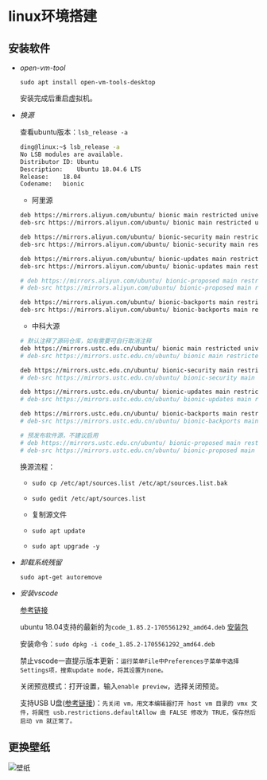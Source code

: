 # linux环境搭建

## 安装软件

+ *open-vm-tool*

    `sudo apt install open-vm-tools-desktop`

    安装完成后重启虚拟机。

+ *换源*

    查看ubuntu版本：`lsb_release -a`

    ```sh
    ding@linux:~$ lsb_release -a
    No LSB modules are available.
    Distributor ID:	Ubuntu
    Description:	Ubuntu 18.04.6 LTS
    Release:	18.04
    Codename:	bionic
    ```

    + 阿里源

    ```sh
    deb https://mirrors.aliyun.com/ubuntu/ bionic main restricted universe multiverse
    deb-src https://mirrors.aliyun.com/ubuntu/ bionic main restricted universe multiverse

    deb https://mirrors.aliyun.com/ubuntu/ bionic-security main restricted universe multiverse
    deb-src https://mirrors.aliyun.com/ubuntu/ bionic-security main restricted universe multiverse

    deb https://mirrors.aliyun.com/ubuntu/ bionic-updates main restricted universe multiverse
    deb-src https://mirrors.aliyun.com/ubuntu/ bionic-updates main restricted universe multiverse

    # deb https://mirrors.aliyun.com/ubuntu/ bionic-proposed main restricted universe multiverse
    # deb-src https://mirrors.aliyun.com/ubuntu/ bionic-proposed main restricted universe multiverse

    deb https://mirrors.aliyun.com/ubuntu/ bionic-backports main restricted universe multiverse
    deb-src https://mirrors.aliyun.com/ubuntu/ bionic-backports main restricted universe multiverse
    ```

    + 中科大源
  
    ```sh
    # 默认注释了源码仓库，如有需要可自行取消注释
    deb https://mirrors.ustc.edu.cn/ubuntu/ bionic main restricted universe multiverse
    # deb-src https://mirrors.ustc.edu.cn/ubuntu/ bionic main restricted universe multiverse

    deb https://mirrors.ustc.edu.cn/ubuntu/ bionic-security main restricted universe multiverse
    # deb-src https://mirrors.ustc.edu.cn/ubuntu/ bionic-security main restricted universe multiverse

    deb https://mirrors.ustc.edu.cn/ubuntu/ bionic-updates main restricted universe multiverse
    # deb-src https://mirrors.ustc.edu.cn/ubuntu/ bionic-updates main restricted universe multiverse

    deb https://mirrors.ustc.edu.cn/ubuntu/ bionic-backports main restricted universe multiverse
    # deb-src https://mirrors.ustc.edu.cn/ubuntu/ bionic-backports main restricted universe multiverse

    # 预发布软件源，不建议启用
    # deb https://mirrors.ustc.edu.cn/ubuntu/ bionic-proposed main restricted universe multiverse
    # deb-src https://mirrors.ustc.edu.cn/ubuntu/ bionic-proposed main restricted universe multiverse
    ```

    换源流程：

    + `sudo cp /etc/apt/sources.list /etc/apt/sources.list.bak`

    + `sudo gedit /etc/apt/sources.list`
   
    + 复制源文件

    + `sudo apt update`
   
    + `sudo apt upgrade -y`

+ *卸载系统残留*

    `sudo apt-get autoremove`  

+ *安装vscode*

    [参考链接](https://blog.csdn.net/ly869915532/article/details/136588163)

    ubuntu 18.04支持的最新的为`code_1.85.2-1705561292_amd64.deb` [安装包](./src/code_1.85.2-1705561292_amd64.deb)

    安装命令：`sudo dpkg -i code_1.85.2-1705561292_amd64.deb`

    禁止vscode一直提示版本更新：`运行菜单File中Preferences子菜单中选择Settings项，搜索update mode，将其设置为none。`

    关闭预览模式：打开设置，输入`enable preview`，选择关闭预览。

    支持USB U盘([参考链接](https://zhuanlan.zhihu.com/p/451966343))：`先关闭 vm，用文本编辑器打开 host vm 目录的 vmx 文件，将属性 usb.restrictions.defaultAllow 由 FALSE 修改为 TRUE，保存然后启动 vm 就正常了。`

## 更换壁纸

![壁纸](./src/El%20Capitan.jpg)
